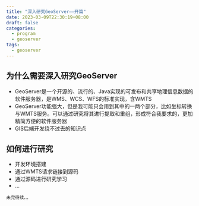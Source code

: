 ```yaml
---
title: "深入研究GeoServer——开篇"
date: 2023-03-09T22:30:19+08:00
draft: false
categories: 
  - program
  - geoserver
tags: 
  - geoserver
---
```


## 为什么需要深入研究GeoServer

- GeoServer是一个开源的、流行的、Java实现的可发布和共享地理信息数据的软件服务器，是WMS、WCS、WFS的标准实现，含WMTS
- GeoServer功能强大，但是我可能只会用到其中的一两个部分，比如坐标转换与WMTS服务。可以通过研究将其进行提取和重组，形成符合我要求的，更加精简方便的软件服务器
- GIS后端开发绕不过去的知识点

## 如何进行研究

- 开发环境搭建
- 通过WMTS请求链接到源码
- 通过源码进行研究学习
- …

`未完待续`...